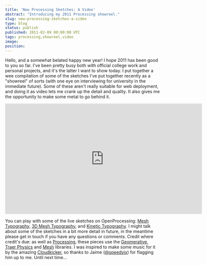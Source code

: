 ```yaml
---
title: 'New Processing Sketches: A Video'
abstract: "Introducing my 2011 Processing showreel."
slug: new-processing-sketches-a-video
type: blog
status: publish
published: 2011-02-09 00:00:00 UTC
tags: processing,showreel,video
image: 
position: 
---
```


Hello, and a somewhat belated happy new year! I hope 2011 has been good
to you so far. I've been pretty busy both with official college work
and personal projects, and it's the latter I want to show today. I put
together a wee compilation of some of the sketches I've put together
recently as a \"showreel\" of sorts (with one eye on interviewing for
university in the immediate future). Some of these aren't really
suitable for web deployment, and doing it as video lets me crank up the
detail and quality. It also gives me the opportunity to make some metal
to go behind it.

<iframe class="ql-video" allowfullscreen="true" src="https://player.vimeo.com/video/19745219" width="640" height="360" frameborder="0"></iframe>

You can play with some of the live sketches on OpenProcessing: [Mesh
Typography][1], [3D Mesh Typography][2], and [Kinetic Typography][3]. I
might talk about some of the sketches in a bit more detail in future, in
the meantime please get in touch if you have any questions or comments.
Credit where credit's due: as well as [Processing][4], these pieces use the [Geomerative][5], [Traer Physics][6] and [Mesh][7] libraries. I was inspired to make some music for it by
the amazing [Cloudkicker][8], so thanks to Jaime
([@speedyjx][9]) for flagging him up to me. Until
next time...



[1]: http://www.openprocessing.org/visuals/?visualID=18155
[2]: http://www.openprocessing.org/visuals/?visualID=18351
[3]: http://www.openprocessing.org/visuals/?visualID=18134
[4]: http://processing.org/
[5]: http://www.ricardmarxer.com/geomerative/
[6]: http://murderandcreate.com/physics/
[7]: http://leebyron.com/else/mesh/
[8]: http://cloudkicker.bandcamp.com/
[9]: http://twitter.com/#!/speedyjx
